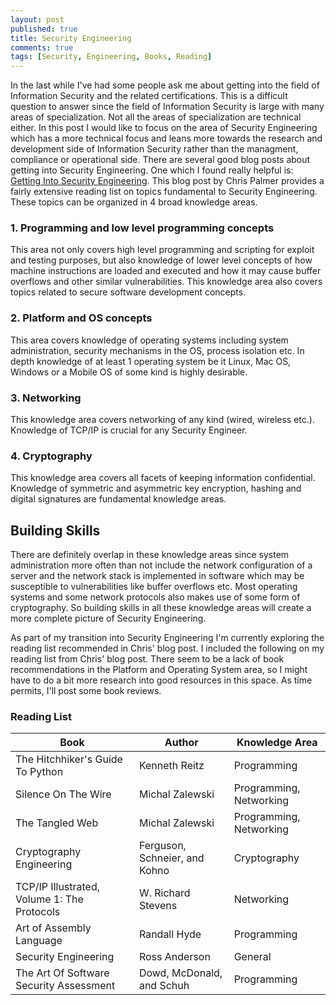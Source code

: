```yaml
---
layout: post
published: true
title: Security Engineering
comments: true
tags: [Security, Engineering, Books, Reading]
---
```


In the last while I've had some people ask me about getting into the field of Information Security and the related certifications.  This is a difficult question to answer since the field of Information Security is large with many areas of specialization.  Not all the areas of specialization are technical either.  In this post I would like to focus on the area of Security Engineering which has a more technical focus and leans more towards the research and development side of Information Security rather than the managment, compliance or operational side.  There are several good blog posts about getting into Security Engineering.  One which I found really helpful is: [Getting Into Security Engineering](https://noncombatant.org/2016/06/20/get-into-security-engineering/). This blog post by Chris Palmer provides a fairly extensive reading list on topics fundamental to Security Engineering.  These topics can be organized in 4 broad knowledge areas.

### 1. Programming and low level programming concepts
This area not only covers high level programming and scripting for exploit and testing purposes, but also knowledge of lower level concepts of how machine instructions are loaded and executed and how it may cause buffer overflows and other similar vulnerabilities.  This knowledge area also covers topics related to secure software development concepts.

### 2. Platform and OS concepts
This area covers knowledge of operating systems including system administration, security mechanisms in the OS, process isolation etc. In depth knowledge of at least 1 operating system be it Linux, Mac OS, Windows or a Mobile OS of some kind is highly desirable.

### 3. Networking
This knowledge area covers networking of any kind (wired, wireless etc.).  Knowledge of TCP/IP is crucial for any Security Engineer.

### 4. Cryptography
This knowledge area covers all facets of keeping information confidential.  Knowledge of symmetric and asymmetric key encryption, hashing and digital signatures are fundamental knowledge areas.

## Building Skills
There are definitely overlap in these knowledge areas since system administration more often than not include the network configuration of a server and the network stack is implemented in software which may be susceptible to vulnerabilities like buffer overflows etc.  Most operating systems and some network protocols also makes use of some form of cryptography.  So building skills in all these knowledge areas will create a more complete picture of Security Engineering.

As part of my transition into Security Engineering I'm currently exploring the reading list recommended in Chris' blog post.  I included the following on my reading list from Chris' blog post.  There seem to be a lack of book recommendations in the Platform and Operating System area, so I might have to do a bit more research into good resources in this space.  As time permits, I'll post some book reviews.

### Reading List

| Book  | Author  | Knowledge Area |
|---|---|---|
| The Hitchhiker's Guide To Python | Kenneth Reitz | Programming |
| Silence On The Wire | Michal Zalewski | Programming, Networking |
| The Tangled Web | Michal Zalewski | Programming, Networking |
| Cryptography Engineering | Ferguson, Schneier, and Kohno | Cryptography |
| TCP/IP Illustrated, Volume 1: The Protocols | W. Richard Stevens | Networking |
| Art of Assembly Language | Randall Hyde | Programming |
| Security Engineering | Ross Anderson | General |
| The Art Of Software Security Assessment | Dowd, McDonald, and Schuh | Programming |
